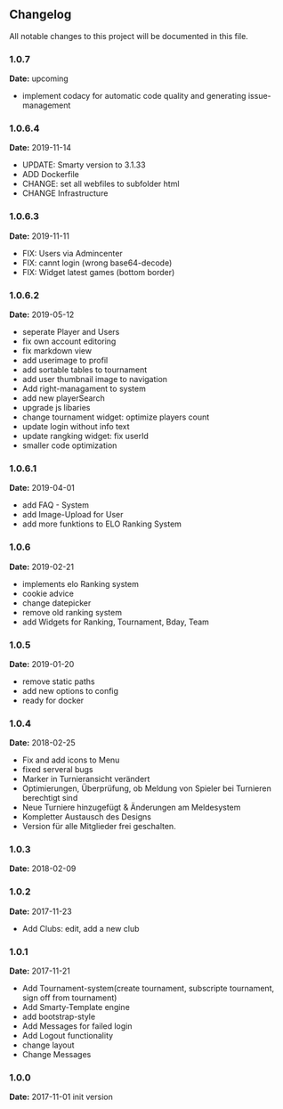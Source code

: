Changelog
---------

All notable changes to this project will be documented in this file.

### 1.0.7
**Date:** upcoming
- implement codacy for automatic code quality and generating issue-management

### 1.0.6.4
**Date:** 2019-11-14
-  UPDATE: Smarty version to 3.1.33
-  ADD Dockerfile  
-  CHANGE: set all webfiles to subfolder html
-  CHANGE Infrastructure

### 1.0.6.3
**Date:** 2019-11-11
-  FIX: Users via Admincenter
-  FIX: cannt login (wrong base64-decode)
-  FIX: Widget latest games (bottom border) 

### 1.0.6.2
**Date:** 2019-05-12
-  seperate Player and Users
-  fix own account editoring
-  fix markdown view
-  add userimage to profil
-  add sortable tables to tournament
-  add user thumbnail image to navigation
-  Add right-managament to system
-  add new playerSearch
-  upgrade js libaries
-  change tournament widget: optimize players count
-  update login without info text
-  update rangking widget: fix userId
-  smaller code optimization

### 1.0.6.1
**Date:** 2019-04-01
-  add FAQ - System
-  add Image-Upload for User
-  add more funktions to ELO Ranking System

### 1.0.6
**Date:** 2019-02-21
-  implements elo Ranking system
-  cookie advice
-  change datepicker
-  remove old ranking system
-  add Widgets for Ranking, Tournament, Bday, Team

### 1.0.5
**Date:** 2019-01-20
-  remove static paths
-  add new options to config
-  ready for docker

### 1.0.4
**Date:** 2018-02-25
-  Fix and add icons to Menu  
-  fixed serveral bugs  
-  Marker in Turnieransicht verändert  
-  Optimierungen, Überprüfung, ob Meldung von Spieler bei Turnieren berechtigt sind  
-  Neue Turniere hinzugefügt & Änderungen am Meldesystem  
-  Kompletter Austausch des Designs  
-  Version für alle Mitglieder frei geschalten.  

### 1.0.3
**Date:** 2018-02-09

### 1.0.2
**Date:** 2017-11-23
-  Add Clubs: edit, add a new club

### 1.0.1
**Date:** 2017-11-21
-  Add Tournament-system(create tournament, subscripte tournament, sign off from tournament)
-  Add Smarty-Template engine
-  add bootstrap-style
-  Add Messages for failed login
-  Add Logout functionality
-  change layout
-  Change Messages

### 1.0.0
**Date:** 2017-11-01
init version
